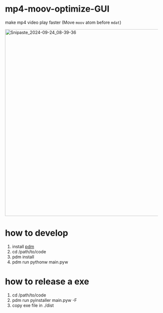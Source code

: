 # mp4-moov-optimize-GUI

make mp4 video play faster
(Move `moov` atom before `mdat`)

<img width="616" alt="Snipaste_2024-09-24_08-39-36" src="https://github.com/user-attachments/assets/661903f2-9414-4591-b860-f904ad68e6be">

# how to develop

1. install [pdm](https://github.com/pdm-project/pdm)
2. cd /path/to/code
3. pdm install
4. pdm run pythonw main.pyw

# how to release a exe

1. cd /path/to/code
2. pdm run pyinstaller main.pyw -F
3. copy exe file in ./dist
